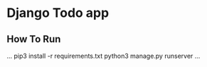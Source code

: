 # Django Todo app

## How To Run

...
pip3 install -r requirements.txt
python3 manage.py runserver
...

